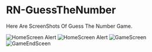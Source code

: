# RN-GuessTheNumber
Here Are ScreenShots Of Guess The Number Game.

![HomeScreen Alert](https://user-images.githubusercontent.com/117623444/215356681-5096914f-8b79-43fd-8191-2affcac9626b.jpg)
![HomeScreen Alert](https://user-images.githubusercontent.com/117623444/215356692-c420825a-86fd-46f3-adb0-dad1a5be530e.jpg)
![GameScreen](https://user-images.githubusercontent.com/117623444/215356696-0e4d7be0-ab03-4ef8-ba34-00c33b563dad.jpg)
![GameEndSceen](https://user-images.githubusercontent.com/117623444/215356703-4eb08983-9073-4a03-ade1-951bbd79e4c6.jpg)
